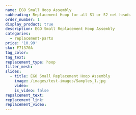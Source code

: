 ```yaml
---
name: EGO Small Hoop Assembly
subheading: Replacement Hoop for all S1 or S2 net heads
order_number: 1
display_product: true
description: EGO Small Replacement Hoop Assembly
categories:
  - replacement-parts
price: '10.99'
sku: F71370A
tag_color:
tag_text:
replacement_type: hoop
filter_mesh:
slides:
  - title: EGO Small Replacement Hoop Assembly
    image: /images/test-images/Samples_1.jpg
    video:
    is_video: false
repalcement_text:
replacement_link:
replacement_video:
---
```

